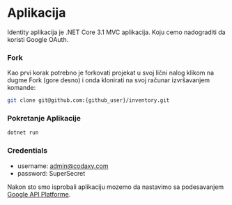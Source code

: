 # Aplikacija

Identity aplikacija je .NET Core 3.1 MVC aplikacija. Koju cemo nadograditi da koristi Google OAuth.

### Fork
Kao prvi korak potrebno je forkovati projekat u svoj lični nalog klikom na dugme Fork (gore desno) i onda klonirati na svoj računar izvršavanjem komande:

```bash
git clone git@github.com:{github_user}/inventory.git
```

### Pokretanje Aplikacije
```bash
dotnet run
```

### Credentials

- username: admin@codaxy.com
- password: SuperSecret

Nakon sto smo isprobali aplikaciju mozemo da nastavimo sa podesavanjem [Google API Platforme](./GoogleApiPlatforma.md).
